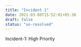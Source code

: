 ```yaml
---
title: "Incident 1"
date: 2021-03-08T15:52:01+05:30
draft: false
status: "un-resolved"
---
```


Incident-1: High Priority
